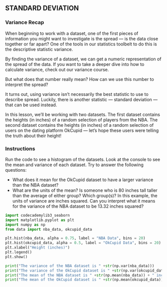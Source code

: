 
## STANDARD DEVIATION

### Variance Recap

When beginning to work with a dataset, one of the first pieces of information you might want to investigate is the spread — is the data close together or far apart? One of the tools in our statistics toolbelt to do this is the descriptive statistic variance.

By finding the variance of a dataset, we can get a numeric representation of the spread of the data. If you want to take a deeper dive into how to calculate variance, check out our variance course.

But what does that number really mean? How can we use this number to interpret the spread?

It turns out, using variance isn’t necessarily the best statistic to use to describe spread. Luckily, there is another statistic — standard deviation &mdash; that can be used instead.

In this lesson, we’ll be working with two datasets. The first dataset contains the heights (in inches) of a random selection of players from the NBA. The second dataset contains the heights (in inches) of a random selection of users on the dating platform OkCupid — let’s hope these users were telling the truth about their height!

### Instructions

Run the code to see a histogram of the datasets. Look at the console to see the mean and variance of each dataset. Try to answer the following questions:

* What does it mean for the OkCupid dataset to have a larger variance than the NBA dataset?
* What are the units of the mean? Is someone who is 80 inches tall taller than the average of either group? Which group(s)?
In this example, the units of variance are inches squared. Can you interpret what it means for the variance of the NBA dataset to be 13.32 inches squared?

```python
import codecademylib3_seaborn
import matplotlib.pyplot as plt
import numpy as np
from data import nba_data, okcupid_data

plt.hist(nba_data, alpha = 0.75, label = "NBA Data", bins = 20)
plt.hist(okcupid_data, alpha = 0.5, label = "OkCupid Data", bins = 20)
plt.xlabel("Height (inches)")
plt.legend()
plt.show()

print("The variance of the NBA dataset is " +str(np.var(nba_data)))
print("The variance of the OkCupid dataset is " +str(np.var(okcupid_data)) + "\n")
print("The mean of the NBA dataset is " +str(np.mean(nba_data)) + " inches")
print("The mean of the OkCupid dataset is " +str(np.mean(okcupid_data)) + " inches")
```

